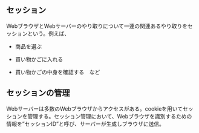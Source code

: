 ## セッション
WebブラウザとWebサーバーのやり取りについて一連の関連あるやり取りをセッションという。例えば、

- 商品を選ぶ

- 買い物かごに入れる

- 買い物かごの中身を確認する　など

## セッションの管理
Webサーバーは多数のWebブラウザからアクセスがある。cookieを用いてセッションを管理する。セッション管理において、Webブラウザを識別するための情報を”セッションID”と呼び、サーバーが生成しブラウザに送信。